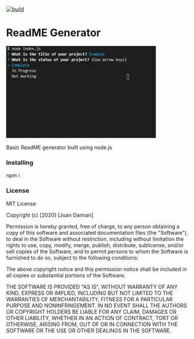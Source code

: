 [![build](https://img.shields.io/badge/Build-Complete-green)](shields.io)
# ReadME Generator
![screenshot](https://github.com/damianjuan/readme_generator/blob/master/Unsolved/assets/readme_screen_shot.jpg)

Basic ReadME generator built using node.js 

### Installing
npm i


### License 
MIT License

Copyright (c) [2020] [Juan Damian]

Permission is hereby granted, free of charge, to any person obtaining a copy
of this software and associated documentation files (the "Software"), to deal
in the Software without restriction, including without limitation the rights
to use, copy, modify, merge, publish, distribute, sublicense, and/or sell
copies of the Software, and to permit persons to whom the Software is
furnished to do so, subject to the following conditions:

The above copyright notice and this permission notice shall be included in all
copies or substantial portions of the Software.

THE SOFTWARE IS PROVIDED "AS IS", WITHOUT WARRANTY OF ANY KIND, EXPRESS OR
IMPLIED, INCLUDING BUT NOT LIMITED TO THE WARRANTIES OF MERCHANTABILITY,
FITNESS FOR A PARTICULAR PURPOSE AND NONINFRINGEMENT. IN NO EVENT SHALL THE
AUTHORS OR COPYRIGHT HOLDERS BE LIABLE FOR ANY CLAIM, DAMAGES OR OTHER
LIABILITY, WHETHER IN AN ACTION OF CONTRACT, TORT OR OTHERWISE, ARISING FROM,
OUT OF OR IN CONNECTION WITH THE SOFTWARE OR THE USE OR OTHER DEALINGS IN THE
SOFTWARE.


